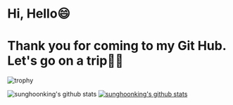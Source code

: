 # Hi, Hello😄 
# Thank you for coming to my Git Hub. Let's go on a trip🧑‍✈️

![trophy](https://github-profile-trophy.vercel.app/?username=sunghoonking)

![sunghoonking's github stats](https://github-readme-stats.vercel.app/api?username=sunghoonking&show_icons=true)
[![sunghoonking's github stats](https://github-readme-stats.vercel.app/api/top-langs/?username=sunghoonking&show_icons=true&hide_border=true&title_color=004386&icon_color=004386&layout=compact)](https://github.com/sunghoonking)






<!--
**sunghoonking/sunghoonking** is a ✨ _special_ ✨ repository because its `README.md` (this file) appears on your GitHub profile.

Here are some ideas to get you started:

- 🔭 I’m currently working on ...
- 🌱 I’m currently learning ...
- 👯 I’m looking to collaborate on ...
- 🤔 I’m looking for help with ...
- 💬 Ask me about ...
- 📫 How to reach me: ...
- 😄 Pronouns: ...
- ⚡ Fun fact: ...
-->
